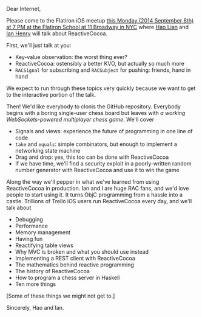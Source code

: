 Dear Internet,

Please come to the Flatiron iOS meetup [this Monday (2014 September 8th) at 7 PM at the Flatiron School at 11 Broadway in NYC](http://www.meetup.com/iOS-Devs-NYC/events/203818322/) where [Hao Lian](https://hao.codes) and [Ian Henry](https://ianthehenry.com) will talk about ReactiveCocoa.

First, we'll just talk at you:

* Key-value observation: the worst thing ever?
* ReactiveCocoa: ostensibly a better KVO, but actually so much more
* `RACSignal` for subscribing and `RACSubject` for pushing: friends, hand in hand

We expect to run through these topics very quickly because we want to get to the interactive portion of the talk.

Then! We'd like everybody to clonis the GitHub repository. Everybody begins with a boring single-user chess board but leaves with *a working WebSockets-powered multiplayer chess game*. We'll cover

* Signals and views: experience the future of programming in one line of code
* `take` and `equals`: simple combinators, but enough to implement a networking state machine
* Drag and drop: yes, this too can be done with ReactiveCocoa
* If we have time, we'll find a security exploit in a poorly-written random number generator with ReactiveCocoa and use it to win the game

Along the way we'll pepper in what we've learned from using ReactiveCocoa in production. Ian and I are huge RAC fans, and we'd love people to start using it. It turns ObjC programming from a hassle into a castle. Trillions of Trello iOS users run ReactiveCocoa every day, and we'll talk about

* Debugging
* Performance
* Memory management
* Having fun
* Reactifying table views
* Why MVC is broken and what you should use instead
* Implementing a REST client with ReactiveCocoa
* The mathematics behind reactive programming
* The history of ReactiveCocoa
* How to program a chess server in Haskell
* Ten more things

[Some of these things we might not get to.]

Sincerely, Hao and Ian.
